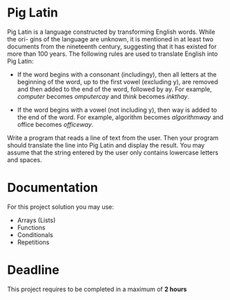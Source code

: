 # Pig Latin

Pig Latin is a language constructed by transforming English words. While the ori- gins of the language are unknown, it is mentioned in at least two documents from the nineteenth century, suggesting that it has existed for more than 100 years. The
following rules are used to translate English into Pig Latin:

- If the word begins with a consonant (includingy), then all letters at the beginning of the word, up to the first vowel (excluding y), are removed and then added to the end of the word, followed by ay. For example, *computer* becomes *omputercay* and *think* becomes *inkthay*.

- If the word begins with a vowel (not including y), then way is added to the end of the word. For example, algorithm becomes *algorithmway* and office becomes *officeway*.

Write a program that reads a line of text from the user. 
Then your program should translate the line into Pig Latin and display the result. 
You may assume that the string entered by the user only contains lowercase letters and spaces.

# Documentation

For this project solution you may use:

- Arrays (Lists)
- Functions
- Conditionals
- Repetitions

# Deadline

This project requires to be completed in a maximum of **2 hours**
